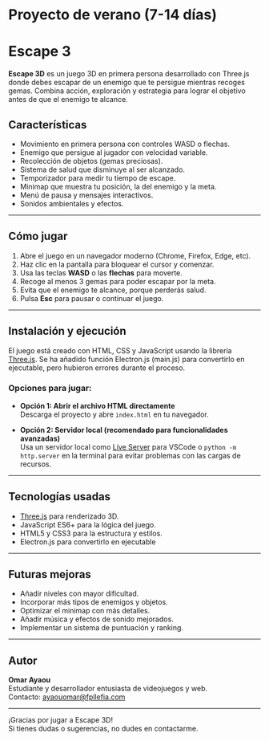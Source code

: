 # Proyecto de verano (7-14 días)
# Escape 3

**Escape 3D** es un juego 3D en primera persona desarrollado con Three.js donde debes escapar de un enemigo que te persigue mientras recoges gemas. Combina acción, exploración y estrategia para lograr el objetivo antes de que el enemigo te alcance.


## Características

- Movimiento en primera persona con controles WASD o flechas.  
- Enemigo que persigue al jugador con velocidad variable.  
- Recolección de objetos (gemas preciosas).  
- Sistema de salud que disminuye al ser alcanzado.  
- Temporizador para medir tu tiempo de escape.  
- Minimap que muestra tu posición, la del enemigo y la meta.  
- Menú de pausa y mensajes interactivos.  
- Sonidos ambientales y efectos.

---

## Cómo jugar

1. Abre el juego en un navegador moderno (Chrome, Firefox, Edge, etc).  
2. Haz clic en la pantalla para bloquear el cursor y comenzar.  
3. Usa las teclas **WASD** o las **flechas** para moverte.  
4. Recoge al menos 3 gemas para poder escapar por la meta.  
5. Evita que el enemigo te alcance, porque perderás salud.  
6. Pulsa **Esc** para pausar o continuar el juego.

---

## Instalación y ejecución

El juego está creado con HTML, CSS y JavaScript usando la librería [Three.js](https://threejs.org/). Se ha añadido función Electron.js (main.js) para convertirlo en ejecutable, pero hubieron errores durante el proceso.

### Opciones para jugar:

- **Opción 1: Abrir el archivo HTML directamente**  
  Descarga el proyecto y abre `index.html` en tu navegador.

- **Opción 2: Servidor local (recomendado para funcionalidades avanzadas)**  
  Usa un servidor local como [Live Server](https://marketplace.visualstudio.com/items?itemName=ritwickdey.LiveServer) para VSCode o `python -m http.server` en la terminal para evitar problemas con las cargas de recursos.

---

## Tecnologías usadas

- [Three.js](https://threejs.org/) para renderizado 3D.  
- JavaScript ES6+ para la lógica del juego.  
- HTML5 y CSS3 para la estructura y estilos.  
- Electron.js para convertirlo en ejecutable

---

## Futuras mejoras

- Añadir niveles con mayor dificultad.  
- Incorporar más tipos de enemigos y objetos.  
- Optimizar el minimap con más detalles.  
- Añadir música y efectos de sonido mejorados.  
- Implementar un sistema de puntuación y ranking.

---

## Autor

**Omar Ayaou**  
Estudiante y desarrollador entusiasta de videojuegos y web.  
Contacto: ayaouomar@fpllefia.com

---

¡Gracias por jugar a Escape 3D!  
Si tienes dudas o sugerencias, no dudes en contactarme.

